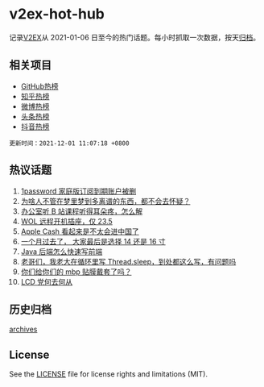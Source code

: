 # v2ex-hot-hub

 记录[V2EX](https://www.v2ex.com/)从 2021-01-06 日至今的热门话题。每小时抓取一次数据，按天[归档](archives)。
 
 ## 相关项目

- [GitHub热榜](https://github.com/lonnyzhang423/github-hot-hub)
- [知乎热榜](https://github.com/lonnyzhang423/zhihu-hot-hub)
- [微博热榜](https://github.com/lonnyzhang423/weibo-hot-hub)
- [头条热榜](https://github.com/lonnyzhang423/toutiao-hot-hub)
- [抖音热榜](https://github.com/lonnyzhang423/douyin-hot-hub)


 `更新时间：2021-12-01 11:07:18 +0800`

## 热议话题

1. [1password 家庭版订阅到期账户被删](https://www.v2ex.com/t/818989)
1. [为啥人不管在梦里梦到多离谱的东西，都不会去怀疑？](https://www.v2ex.com/t/818999)
1. [办公室听 B 站课程听得耳朵疼，怎么解](https://www.v2ex.com/t/819006)
1. [WOL 远程开机插座，仅 23.5](https://www.v2ex.com/t/819091)
1. [Apple Cash 看起来是不太会进中国了](https://www.v2ex.com/t/819141)
1. [一个月过去了， 大家最后是选择 14 还是 16 寸](https://www.v2ex.com/t/818998)
1. [Java 后端怎么快速写前端](https://www.v2ex.com/t/819081)
1. [老哥们，我老大在循环里写 Thread.sleep，到处都这么写，有问题吗](https://www.v2ex.com/t/819192)
1. [你们给你们的 mbp 贴膜戴套了吗？](https://www.v2ex.com/t/818979)
1. [LCD 党何去何从](https://www.v2ex.com/t/819189)

## 历史归档

[archives](archives)

## License

See the [LICENSE](LICENSE) file for license rights and limitations (MIT).
